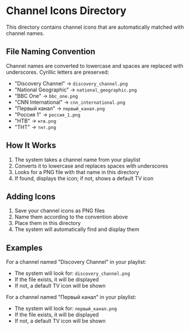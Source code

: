 # Channel Icons Directory

This directory contains channel icons that are automatically matched with channel names.

## File Naming Convention

Channel names are converted to lowercase and spaces are replaced with underscores. Cyrillic letters are preserved:

- "Discovery Channel" → `discovery_channel.png`
- "National Geographic" → `national_geographic.png`
- "BBC One" → `bbc_one.png`
- "CNN International" → `cnn_international.png`
- "Первый канал" → `первый_канал.png`
- "Россия 1" → `россия_1.png`
- "НТВ" → `нтв.png`
- "ТНТ" → `тнт.png`

## How It Works

1. The system takes a channel name from your playlist
2. Converts it to lowercase and replaces spaces with underscores
3. Looks for a PNG file with that name in this directory
4. If found, displays the icon; if not, shows a default TV icon

## Adding Icons

1. Save your channel icons as PNG files
2. Name them according to the convention above
3. Place them in this directory
4. The system will automatically find and display them

## Examples

For a channel named "Discovery Channel" in your playlist:
- The system will look for: `discovery_channel.png`
- If the file exists, it will be displayed
- If not, a default TV icon will be shown

For a channel named "Первый канал" in your playlist:
- The system will look for: `первый_канал.png`
- If the file exists, it will be displayed
- If not, a default TV icon will be shown
